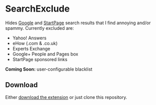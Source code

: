 # SearchExclude

Hides [Google](http://google.com) and [StartPage](https://startpage.com) search results that I find annoying and/or spammy. Currently excluded are:

* Yahoo! Answers
* eHow (.com & .co.uk)
* Experts Exchange
* Google+ People and Pages box
* StartPage sponsored links

**Coming Soon:** user-configurable blacklist

## Download

Either [download the extension](https://github.com/lhagan/SearchExclude/blob/master/SearchExclude.safariextz?raw=true) or just clone this repository.
